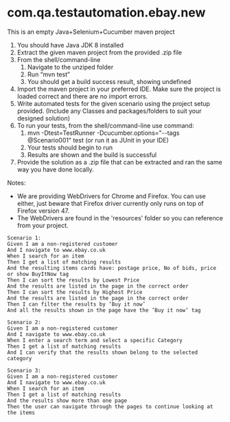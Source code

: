 # com.qa.testautomation.ebay.new
This is an empty Java+Selenium+Cucumber maven project

1. You should have Java JDK 8 installed
2. Extract the given maven project from the provided .zip file
3. From the shell/command-line 
    1. Navigate to the unziped folder
    2. Run “mvn test”
    3. You should get a build success result, showing undefined 
4. Import the maven project in your preferred IDE. Make sure the project is loaded correct and there are no import errors.
5. Write automated tests for the given scenario using the project setup provided. (Include any Classes and packages/folders to suit your designed solution)
6. To run your tests, from the shell/command-line use command:
    1. mvn -Dtest=TestRunner -Dcucumber.options="--tags @Scenario001" test (or run it as JUnit in your IDE)
    2. Your tests should begin to run
    3. Results are shown and the build is successful
7. Provide the solution as a .zip file that can be extracted and ran the same way you have done locally.

Notes: 
- We are providing WebDrivers for Chrome and Firefox. You can use either, just beware that Firefox driver currently only runs on top of Firefox version 47.
- The WebDrivers are found in the 'resources' folder so you can reference from your project.

```
Scenario 1:
Given I am a non-registered customer 
And I navigate to www.ebay.co.uk
When I search for an item
Then I get a list of matching results 
And the resulting items cards have: postage price, No of bids, price or show BuyItNow tag
Then I can sort the results by Lowest Price
And the results are listed in the page in the correct order
Then I can sort the results by Highest Price
And the results are listed in the page in the correct order
Then I can filter the results by ‘Buy it now’
And all the results shown in the page have the ’Buy it now’ tag 

Scenario 2:
Given I am a non-registered customer 
And I navigate to www.ebay.co.uk
When I enter a search term and select a specific Category
Then I get a list of matching results
And I can verify that the results shown belong to the selected category

Scenario 3:
Given I am a non-registered customer 
And I navigate to www.ebay.co.uk
When I search for an item
Then I get a list of matching results 
And the results show more than one page
Then the user can navigate through the pages to continue looking at the items
```
